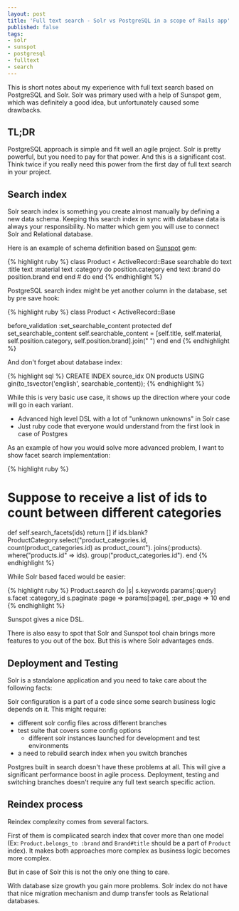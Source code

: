 ```yaml
---
layout: post
title: 'Full text search - Solr vs PostgreSQL in a scope of Rails app'
published: false
tags: 
- solr
- sunspot
- postgresql
- fulltext
- search
---
```


This is short notes about my experience with full text search based on PostgreSQL and Solr.
Solr was primary used with a help of Sunspot gem, which was definitely a good idea, 
but unfortunately caused some drawbacks.

## TL;DR

PostgreSQL approach is simple and fit well an agile project.
Solr is pretty powerful, but you need to pay for that power. And this is a significant cost.
Think twice if you really need this power from the first day of full text search in your project.

## Search index

Solr search index is something you create almost manually by defining a new data schema.
Keeping this search index in sync with database data is always your responsibility.
No matter which gem you will use to connect Solr and Relational database.

Here is an example of schema definition based on [Sunspot](https://github.com/sunspot/sunspot) gem:

{% highlight ruby %}
class Product < ActiveRecord::Base
  searchable do
    text :title
    text :material
    text :category do
      position.category
    end
    text :brand do
      position.brand
    end
  end # do
end
{% endhighlight %}

PostgreSQL search index might be yet another column in the database, set by pre save hook:

{% highlight ruby %}
class Product < ActiveRecord::Base

  before_validation :set_searchable_content
  protected
  def set_searchable_content
    self.searchable_content = [self.title, self.material, self.position.category, self.position.brand].join(" ")
  end
end
{% endhighlight %}

And don't forget about database index:

{% highlight sql %}
CREATE INDEX source_idx ON products USING gin(to_tsvector('english', searchable_content)); 
{% endhighlight %}

While this is very basic use case, it shows up the direction where your code will go in each variant.

* Advanced high level DSL with a lot of "unknown unknowns" in Solr case
* Just ruby code that everyone would understand from the first look in case of Postgres

As an example of how you would solve more advanced problem, I want to show facet search implementation:

{% highlight ruby %}
# Suppose to receive a list of ids to count between different categories
def self.search_facets(ids)
  return [] if ids.blank?
  ProductCategory.select("product_categories.id, count(product_categories.id) as product_count").
     joins(:products).
     where("products.id" => ids).
     group("product_categories.id").
end
{% endhighlight %}

While Solr based faced would be easier:

{% highlight ruby %}
Product.search do |s|
  s.keywords params[:query]
  s.facet :category_id
  s.paginate :page => params[:page], :per_page => 10
end
{% endhighlight %}

Sunspot gives a nice DSL.

There is also easy to spot that Solr and Sunspot tool chain brings more features to you out of the box.
But this is where Solr advantages ends.

## Deployment and Testing

Solr is a standalone application and you need to take care about the following facts:

Solr configuration is a part of a code since some search business logic depends on it. This might require:

* different solr config files across different branches 
* test suite that covers some config options
  * different solr instances launched for development and test environments
* a need to rebuild search index when you switch branches

Postgres built in search doesn't have these problems at all. This will give a significant performance boost in agile process.  Deployment, testing and switching branches doesn't require any full text search specific action.


## Reindex process

Reindex complexity comes from several factors.

First of them is complicated search index that cover more than one model (Ex: `Product.belongs_to :brand` and `Brand#title` should be a part of `Product` index).
It makes both approaches more complex as business logic becomes more complex.

But in case of Solr this is not the only one thing to care.

With database size growth you gain more problems. Solr index do not have that nice migration mechanism and dump transfer tools as Relational databases.


